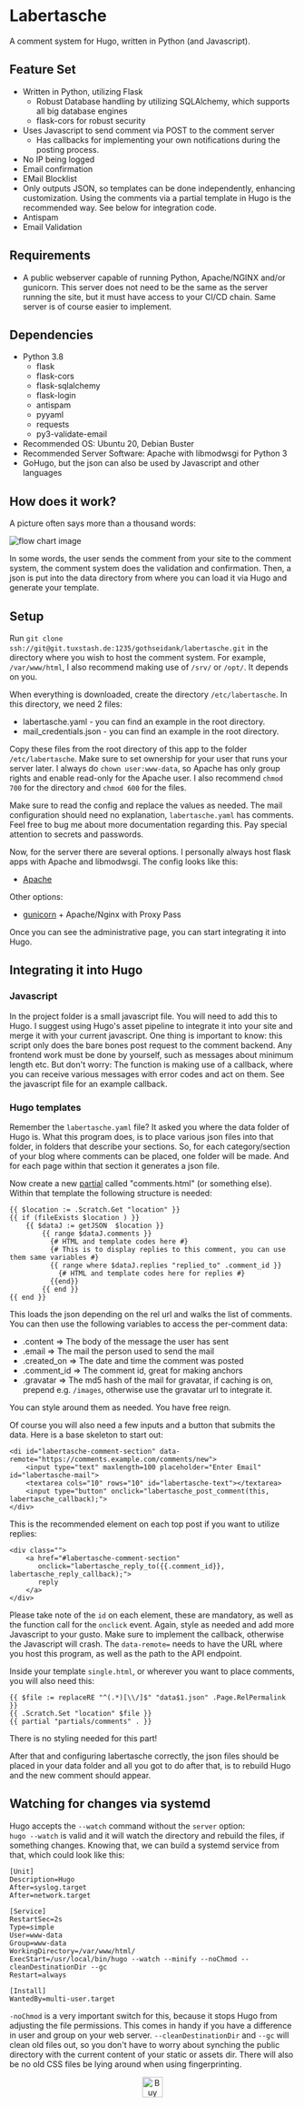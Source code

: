 # Labertasche

A comment system for Hugo, written in Python (and Javascript).

## Feature Set

* Written in Python, utilizing Flask
  * Robust Database handling by utilizing SQLAlchemy, which supports all big database engines
  * flask-cors for robust security
* Uses Javascript to send comment via POST to the comment server
  * Has callbacks for implementing your own notifications during the posting process.
* No IP being logged
* Email confirmation 
* EMail Blocklist 
* Only outputs JSON, so templates can be done independently, enhancing customization. Using the comments via a partial
  template in Hugo is the recommended way. See below for integration code.
* Antispam
* Email Validation

## Requirements

* A public webserver capable of running Python, Apache/NGINX and/or gunicorn. This server does not need to be the same as the 
  server running the site, but it must have access to your CI/CD chain. Same server is of course easier to implement.
  
## Dependencies
  
* Python 3.8  
    * flask
    * flask-cors
    * flask-sqlalchemy
    * flask-login
    * antispam
    * pyyaml
    * requests
    * py3-validate-email
* Recommended OS: Ubuntu 20, Debian Buster    
* Recommended Server Software: Apache with libmodwsgi for Python 3
* GoHugo, but the json can also be used by Javascript and other languages

## How does it work?

A picture often says more than a thousand words:

![flow chart image](docs/flow-chart.png "Flow Chart")

In some words, the user sends the comment from your site to the comment system, the comment system does the validation
and confirmation. Then, a json is put into the data directory from where you can load it via Hugo and generate your 
template.

## Setup

Run `git clone ssh://git@git.tuxstash.de:1235/gothseidank/labertasche.git` in the directory where you wish to host the comment 
system. For example, `/var/www/html`, I also recommend making use of `/srv/` or `/opt/`. It depends on you.

When everything is downloaded, create the directory `/etc/labertasche`. In this directory, we need 2 files:

* labertasche.yaml - you can find an example in the root directory.
* mail_credentials.json - you can find an example in the root directory.

Copy these files from the root directory of this app to the folder `/etc/labertasche`. Make sure to set ownership for 
your user that runs your server later. I always do `chown user:www-data`, so Apache has only group rights and enable read-only 
for the Apache user. I also recommend `chmod 700` for the directory and `chmod 600` for the files.

Make sure to read the config and replace the values as needed. The mail configuration should need no explanation,
`labertasche.yaml` has comments. Feel free to bug me about more documentation regarding this. Pay special attention to 
secrets and passwords.

Now, for the server there are several options. I personally always host flask apps with Apache and libmodwsgi. 
The config looks like this:

* [Apache](docs/apache-config.md)

Other options:

* [gunicorn](https://gunicorn.org/https://gunicorn.org/) + Apache/Nginx with Proxy Pass

Once you can see the administrative page, you can start integrating it into Hugo.

## Integrating it into Hugo

### Javascript

In the project folder is a small javascript file. You will need to add this to Hugo. I suggest using Hugo's asset 
pipeline to integrate it into your site and merge it with your current javascript. 
One thing is important to know: this script only does the bare bones post request to the comment backend. 
Any frontend work must be done by yourself, such as messages about minimum length etc. 
But don't worry: The function is making use of a callback, where you can receive various messages with error codes
and act on them. See the javascript file for an example callback. 

### Hugo templates

Remember the `labertasche.yaml` file? It asked you where the data folder of Hugo is. What this program does, is to place
various json files into that folder, in folders that describe your sections. So, for each category/section of your blog
where comments can be placed, one folder will be made. And for each page within that section it generates a json file.

Now create a new [partial](https://gohugo.io/templates/partials/) called "comments.html" (or something else). 
Within that template the following structure is needed:

```
{{ $location := .Scratch.Get "location" }} 
{{ if (fileExists $location ) }}
    {{ $dataJ := getJSON  $location }}
        {{ range $dataJ.comments }}
          {# HTML and template codes here #}
          {# This is to display replies to this comment, you can use them same variables #}
          {{ range where $dataJ.replies "replied_to" .comment_id }}
            {# HTML and template codes here for replies #}
          {{end}}       
        {{ end }}
{{ end }}
```

This loads the json depending on the rel url and walks the list of comments. You can then use the following variables to 
access the per-comment data:  

* .content      => The body of the message the user has sent
* .email        => The mail the person used to send the mail
* .created_on   => The date and time the comment was posted
* .comment_id   => The comment id, great for making anchors
* .gravatar     => The md5 hash of the mail for gravatar, if caching is on, prepend e.g. `/images`, otherwise use the gravatar url to integrate it.

You can style around them as needed. You have free reign. 

Of course you will also need a few inputs and a button that submits the data.
Here is a base skeleton to start out:

```
<di id="labertasche-comment-section" data-remote="https://comments.example.com/comments/new">
    <input type="text" maxlength=100 placeholder="Enter Email" id="labertasche-mail">
    <textarea cols="10" rows="10" id="labertasche-text"></textarea>
    <input type="button" onclick="labertasche_post_comment(this, labertasche_callback);">
</div>
```

This is the recommended element on each top post if you want to utilize replies:

```
<div class="">
    <a href="#labertasche-comment-section"
       onclick="labertasche_reply_to({{.comment_id}}, labertasche_reply_callback);">
       reply
    </a>
</div>
```

Please take note of the `id` on each element, these are mandatory, as well as the function call for the `onclick` event.
Again, style as needed and add more Javascript to your gusto. Make sure to implement the callback, otherwise the 
Javascript will crash. The `data-remote=` needs to have the URL where you host this program, as well as the path to
the API endpoint.

Inside your template `single.html`, or wherever you want to place comments, you will also need this:
 
``` 
{{ $file := replaceRE "^(.*)[\\/]$" "data$1.json" .Page.RelPermalink }}
{{ .Scratch.Set "location" $file }}
{{ partial "partials/comments" . }}
```
There is no styling needed for this part!
 
After that and configuring labertasche correctly, the json files should be placed in your data folder and all you got
to do after that, is to rebuild Hugo and the new comment should appear. 

## Watching for changes via systemd

Hugo accepts the `--watch` command without the `server` option:    
`hugo --watch` is valid and it will watch the directory and rebuild the files, if something changes. 
Knowing that, we can build a systemd service from that, which could look like this:

```
[Unit]
Description=Hugo
After=syslog.target
After=network.target

[Service]
RestartSec=2s
Type=simple
User=www-data
Group=www-data
WorkingDirectory=/var/www/html/
ExecStart=/usr/local/bin/hugo --watch --minify --noChmod --cleanDestinationDir --gc
Restart=always

[Install]
WantedBy=multi-user.target
```

`-noChmod` is a very important switch for this, because it stops Hugo from adjusting the file permissions.
This comes in handy if you have a difference in user and group on your web server. `--cleanDestinationDir` and `--gc` 
will clean old files out, so you don't have to worry about synching the public directory with the current content of
your static or assets dir. There will also be no old CSS files be lying around when using fingerprinting.

<!--suppress HtmlDeprecatedAttribute -->
<p align="center">
<a href='https://ko-fi.com/L3L31HXRQ' target='_blank'><img height='36' style='border:0;height:36px;' src='https://cdn.ko-fi.com/cdn/kofi2.png?v=2' border='0' alt='Buy Me a Coffee at ko-fi.com' /></a>
</p>
